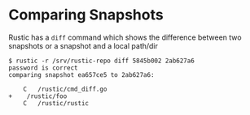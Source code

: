 # Comparing Snapshots

Rustic has a `diff` command which shows the difference between two snapshots or
a snapshot and a local path/dir

```console
$ rustic -r /srv/rustic-repo diff 5845b002 2ab627a6
password is correct
comparing snapshot ea657ce5 to 2ab627a6:

    C   /rustic/cmd_diff.go
+    /rustic/foo
    C   /rustic/rustic
```
